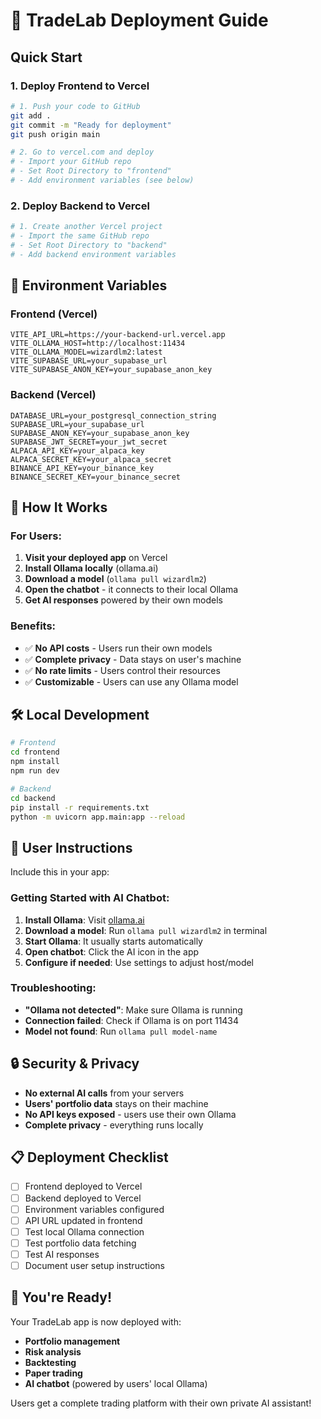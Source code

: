 # 🚀 TradeLab Deployment Guide

## Quick Start

### 1. Deploy Frontend to Vercel
```bash
# 1. Push your code to GitHub
git add .
git commit -m "Ready for deployment"
git push origin main

# 2. Go to vercel.com and deploy
# - Import your GitHub repo
# - Set Root Directory to "frontend"
# - Add environment variables (see below)
```

### 2. Deploy Backend to Vercel
```bash
# 1. Create another Vercel project
# - Import the same GitHub repo
# - Set Root Directory to "backend"
# - Add backend environment variables
```

## 🔧 Environment Variables

### Frontend (Vercel)
```
VITE_API_URL=https://your-backend-url.vercel.app
VITE_OLLAMA_HOST=http://localhost:11434
VITE_OLLAMA_MODEL=wizardlm2:latest
VITE_SUPABASE_URL=your_supabase_url
VITE_SUPABASE_ANON_KEY=your_supabase_anon_key
```

### Backend (Vercel)
```
DATABASE_URL=your_postgresql_connection_string
SUPABASE_URL=your_supabase_url
SUPABASE_ANON_KEY=your_supabase_anon_key
SUPABASE_JWT_SECRET=your_jwt_secret
ALPACA_API_KEY=your_alpaca_key
ALPACA_SECRET_KEY=your_alpaca_secret
BINANCE_API_KEY=your_binance_key
BINANCE_SECRET_KEY=your_binance_secret
```

## 🎯 How It Works

### For Users:
1. **Visit your deployed app** on Vercel
2. **Install Ollama locally** (ollama.ai)
3. **Download a model** (`ollama pull wizardlm2`)
4. **Open the chatbot** - it connects to their local Ollama
5. **Get AI responses** powered by their own models

### Benefits:
- ✅ **No API costs** - Users run their own models
- ✅ **Complete privacy** - Data stays on user's machine
- ✅ **No rate limits** - Users control their resources
- ✅ **Customizable** - Users can use any Ollama model

## 🛠️ Local Development

```bash
# Frontend
cd frontend
npm install
npm run dev

# Backend
cd backend
pip install -r requirements.txt
python -m uvicorn app.main:app --reload
```

## 📱 User Instructions

Include this in your app:

### Getting Started with AI Chatbot:
1. **Install Ollama**: Visit [ollama.ai](https://ollama.ai)
2. **Download a model**: Run `ollama pull wizardlm2` in terminal
3. **Start Ollama**: It usually starts automatically
4. **Open chatbot**: Click the AI icon in the app
5. **Configure if needed**: Use settings to adjust host/model

### Troubleshooting:
- **"Ollama not detected"**: Make sure Ollama is running
- **Connection failed**: Check if Ollama is on port 11434
- **Model not found**: Run `ollama pull model-name`

## 🔒 Security & Privacy

- **No external AI calls** from your servers
- **Users' portfolio data** stays on their machine
- **No API keys exposed** - users use their own Ollama
- **Complete privacy** - everything runs locally

## 📋 Deployment Checklist

- [ ] Frontend deployed to Vercel
- [ ] Backend deployed to Vercel
- [ ] Environment variables configured
- [ ] API URL updated in frontend
- [ ] Test local Ollama connection
- [ ] Test portfolio data fetching
- [ ] Test AI responses
- [ ] Document user setup instructions

## 🎉 You're Ready!

Your TradeLab app is now deployed with:
- **Portfolio management**
- **Risk analysis**
- **Backtesting**
- **Paper trading**
- **AI chatbot** (powered by users' local Ollama)

Users get a complete trading platform with their own private AI assistant!
